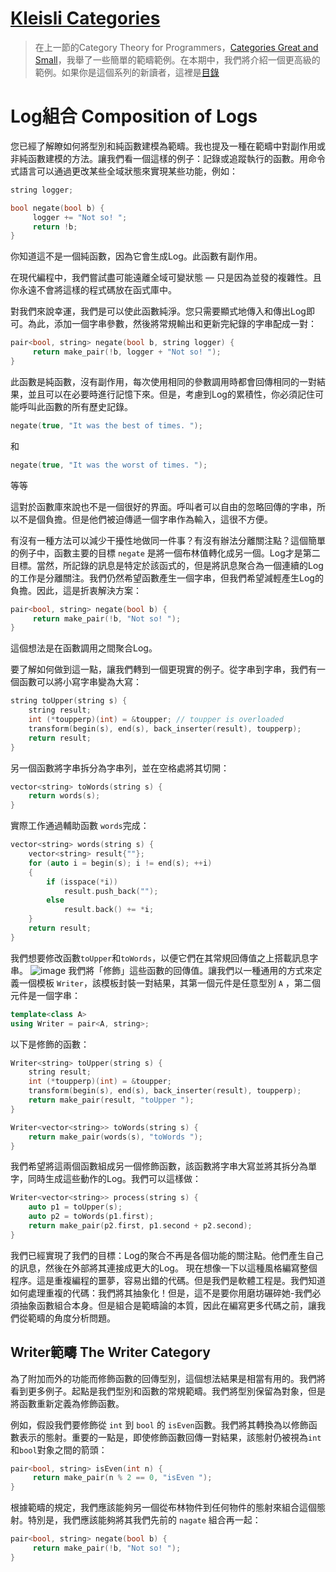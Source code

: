 # [Kleisli Categories](https://bartoszmilewski.com/2014/12/23/kleisli-categories/)

> 在上一節的Category Theory for Programmers，[Categories Great and Small](https://github.com/qwas368/articles/blob/master/Category%20Theory%20for%20Programmers/1.3%20Categories%20Great%20and%20Small.md)，我舉了一些簡單的範疇範例。在本期中，我們將介紹一個更高級的範例。如果你是這個系列的新讀者，這裡是[目錄](https://github.com/qwas368/articles/blob/master/Category%20Theory%20for%20Programmers/Table%20of%20Contents.md)

# Log組合 Composition of Logs 

您已經了解瞭如何將型別和純函數建模為範疇。我也提及一種在範疇中對副作用或非純函數建模的方法。讓我們看一個這樣的例子：記錄或追蹤執行的函數。用命令式語言可以通過更改某些全域狀態來實現某些功能，例如：
```c++
string logger;

bool negate(bool b) {
     logger += "Not so! ";
     return !b;
}
```

你知道這不是一個純函數，因為它會生成Log。此函數有副作用。

在現代編程中，我們嘗試盡可能遠離全域可變狀態 — 只是因為並發的複雜性。且你永遠不會將這樣的程式碼放在函式庫中。

對我們來說幸運，我們是可以使此函數純淨。您只需要顯式地傳入和傳出Log即可。為此，添加一個字串參數，然後將常規輸出和更新完紀錄的字串配成一對：
```c++
pair<bool, string> negate(bool b, string logger) {
     return make_pair(!b, logger + "Not so! ");
}
```

此函數是純函數，沒有副作用，每次使用相同的參數調用時都會回傳相同的一對結果，並且可以在必要時進行記憶下來。但是，考慮到Log的累積性，你必須記住可能呼叫此函數的所有歷史記錄。

```c++
negate(true, "It was the best of times. ");
```
和
```c++
negate(true, "It was the worst of times. ");
```
等等

這對於函數庫來說也不是一個很好的界面。呼叫者可以自由的忽略回傳的字串，所以不是個負擔。但是他們被迫傳遞一個字串作為輸入，這很不方便。

有沒有一種方法可以減少干擾性地做同一件事？有沒有辦法分離關注點？這個簡單的例子中，函數主要的目標 `negate` 是將一個布林值轉化成另一個。Log才是第二目標。當然，所記錄的訊息是特定於該函式的，但是將訊息聚合為一個連續的Log的工作是分離關注。我們仍然希望函數產生一個字串，但我們希望減輕產生Log的負擔。因此，這是折衷解決方案：
```c++
pair<bool, string> negate(bool b) {
     return make_pair(!b, "Not so! ");
}
```
這個想法是在函數調用之間聚合Log。

要了解如何做到這一點，讓我們轉到一個更現實的例子。從字串到字串，我們有一個函數可以將小寫字串變為大寫：

```c++
string toUpper(string s) {
    string result;
    int (*toupperp)(int) = &toupper; // toupper is overloaded
    transform(begin(s), end(s), back_inserter(result), toupperp);
    return result;
}
```
另一個函數將字串拆分為字串列，並在空格處將其切開：
```c++
vector<string> toWords(string s) {
    return words(s);
}
```
實際工作通過輔助函數 `words`完成：
```c++
vector<string> words(string s) {
    vector<string> result{""};
    for (auto i = begin(s); i != end(s); ++i)
    {
        if (isspace(*i))
            result.push_back("");
        else
            result.back() += *i;
    }
    return result;
}
```
我們想要修改函數`toUpper`和`toWords`，以便它們在其常規回傳值之上搭載訊息字串。
![image](https://i.imgur.com/epC2bNZ.png)
我們將「修飾」這些函數的回傳值。讓我們以一種通用的方式來定義一個模板 `Writer`，該模板封裝一對結果，其第一個元件是任意型別 `A` ，第二個元件是一個字串：
```c++
template<class A>
using Writer = pair<A, string>;
```
以下是修飾的函數：
```c++
Writer<string> toUpper(string s) {
    string result;
    int (*toupperp)(int) = &toupper;
    transform(begin(s), end(s), back_inserter(result), toupperp);
    return make_pair(result, "toUpper ");
}

Writer<vector<string>> toWords(string s) {
    return make_pair(words(s), "toWords ");
}
```

我們希望將這兩個函數組成另一個修飾函數，該函數將字串大寫並將其拆分為單字，同時生成這些動作的Log。我們可以這樣做：

```c++
Writer<vector<string>> process(string s) {
    auto p1 = toUpper(s);
    auto p2 = toWords(p1.first);
    return make_pair(p2.first, p1.second + p2.second);
}
```
我們已經實現了我們的目標：Log的聚合不再是各個功能的關注點。他們產生自己的訊息，然後在外部將其連接成更大的Log。
現在想像一下以這種風格編寫整個程序。這是重複編程的噩夢，容易出錯的代碼。但是我們是軟體工程是。我們知道如何處理重複的代碼：我們將其抽象化！但是，這不是要你用磨坊碾碎她-我們必須抽象函數組合本身。但是組合是範疇論的本質，因此在編寫更多代碼之前，讓我們從範疇的角度分析問題。

## Writer範疇 The Writer Category

為了附加而外的功能而修飾函數的回傳型別，這個想法結果是相當有用的。我們將看到更多例子。起點是我們型別和函數的常規範疇。我們將型別保留為對象，但是將函數重新定義為修飾函數。

例如，假設我們要修飾從 `int` 到 `bool` 的 `isEven`函數。我們將其轉換為以修飾函數表示的態射。重要的一點是，即使修飾函數回傳一對結果，該態射仍被視為`int`和`bool`對象之間的箭頭：
```c++
pair<bool, string> isEven(int n) {
     return make_pair(n % 2 == 0, "isEven ");
}
```
根據範疇的規定，我們應該能夠另一個從布林物件到任何物件的態射來組合這個態射。特別是，我們應該能夠將其我們先前的 `nagate` 組合再一起：

```c++
pair<bool, string> negate(bool b) {
     return make_pair(!b, "Not so! ");
}
```
<!--stackedit_data:
eyJoaXN0b3J5IjpbLTExMzUyNjIwNDAsODA4MTI2MDYwLC0xND
A4NDg1MzQ4LC0xNDU1MDM3ODU0LC0xOTI5MDkzMDIsMjUwODQ5
MjU0LC04MTkzOTQyOTRdfQ==
-->
